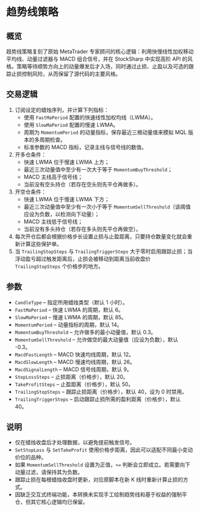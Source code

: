 # 趋势线策略

## 概览
趋势线策略复刻了原始 MetaTrader 专家顾问的核心逻辑：利用快慢线性加权移动平均线、动量过滤器与 MACD 组合信号，并在 StockSharp 中实现高阶 API 的风格。策略等待顺势方向上的动量爆发后才入场，同时通过止损、止盈以及可选的跟踪止损控制风险，从而保留了源代码的主要风格。

## 交易逻辑
1. 订阅设定的蜡烛序列，并计算下列指标：
   - 使用 `FastMaPeriod` 配置的快速线性加权均线（LWMA）。
   - 使用 `SlowMaPeriod` 配置的慢速 LWMA。
   - 周期为 `MomentumPeriod` 的动量指标，保存最近三根动量值来模拟 MQL 版本的多周期检查。
   - 标准参数的 MACD 指标，记录主线与信号线的数值。
2. 开多仓条件：
   - 快速 LWMA 位于慢速 LWMA 上方；
   - 最近三次动量值中至少有一次大于等于 `MomentumBuyThreshold`；
   - MACD 主线高于信号线；
   - 当前没有空头持仓（若存在空头则先平仓再做多）。
3. 开空仓条件：
   - 快速 LWMA 位于慢速 LWMA 下方；
   - 最近三次动量值中至少有一次小于等于 `MomentumSellThreshold`（该阈值应设为负数，以检测向下动量）；
   - MACD 主线低于信号线；
   - 当前没有多头持仓（若存在多头则先平仓再做空）。
4. 每次开仓后都会根据价格步长设置止损与止盈距离，只要持仓数量变化就会重新计算这些保护单。
5. 当 `TrailingStopSteps` 与 `TrailingTriggerSteps` 大于零时启用跟踪止损；当浮动盈亏超过触发距离后，止损会被移动到距离当前收盘价 `TrailingStopSteps` 个价格步的地方。

## 参数
- `CandleType` – 指定所用蜡烛类型（默认 1 小时）。
- `FastMaPeriod` – 快速 LWMA 的周期，默认 6。
- `SlowMaPeriod` – 慢速 LWMA 的周期，默认 85。
- `MomentumPeriod` – 动量指标的周期，默认 14。
- `MomentumBuyThreshold` – 允许做多的最小动量值，默认 0.3。
- `MomentumSellThreshold` – 允许做空的最大动量值（应设为负数），默认 -0.3。
- `MacdFastLength` – MACD 快速均线周期，默认 12。
- `MacdSlowLength` – MACD 慢速均线周期，默认 26。
- `MacdSignalLength` – MACD 信号线周期，默认 9。
- `StopLossSteps` – 止损距离（价格步），默认 20。
- `TakeProfitSteps` – 止盈距离（价格步），默认 50。
- `TrailingStopSteps` – 跟踪止损距离（价格步），默认 40，设为 0 时禁用。
- `TrailingTriggerSteps` – 启动跟踪止损所需的盈利距离（价格步），默认 40。

## 说明
- 仅在蜡烛收盘后才处理数据，以避免提前触发信号。
- `SetStopLoss` 与 `SetTakeProfit` 使用价格步距离，因此可以适配不同最小变动价位的品种。
- 如果 `MomentumSellThreshold` 设置为正值，`<=` 判断会立即成立。若需要向下动量过滤，请保持其为负数。
- 跟踪止损在每根蜡烛收盘时更新，对应原脚本在新 K 线时重新计算止损的方式。
- 因缺乏交互式终端功能，本转换未实现手工绘制趋势线和基于权益的强制平仓，但其它核心逻辑均已保留。
